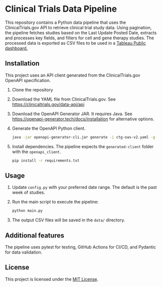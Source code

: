 # Clinical Trials Data Pipeline

This repository contains a Python data pipeline that uses the ClinicalTrials.gov API to retrieve clinical trial study data. Using pagination, the pipeline fetches studies based on the Last Update Posted Date, extracts and processes key fields, and filters for cell and gene therapy studies. The processed data is exported as CSV files to be used in a [Tableau Public dashboard.](https://public.tableau.com/app/profile/christine.stirrat/viz/ctg-cell-gene-therapy-orgs/Dashboard)

## Installation

This project uses an API client generated from the ClinicalTrials.gov OpenAPI specification.

1. Clone the repository

2. Download the YAML file from ClinicalTrials.gov. See https://clinicaltrials.gov/data-api/api

3. Download the OpenAPI Generator JAR. It requires Java. See https://openapi-generator.tech/docs/installation for alternative options.

4. Generate the OpenAPI Python client.
   ```bash
   java -jar openapi-generator-cli.jar generate -i ctg-oas-v2.yaml -g python -o generated-client
   ```

5. Install dependencies. The pipeline expects the `generated-client` folder with the `openapi_client`.
   ```bash
   pip install -r requirements.txt
   ```

## Usage

1. Update `config.py` with your preferred date range. The default is the past week of studies.

2. Run the main script to execute the pipeline:
   ```bash
   python main.py
   ```

3. The output CSV files will be saved in the `data/` directory.

## Additional features

The pipeline uses pytest for testing, GitHub Actions for CI/CD, 
and Pydantic for data validation.

## License

This project is licensed under the [MIT License](LICENSE).
